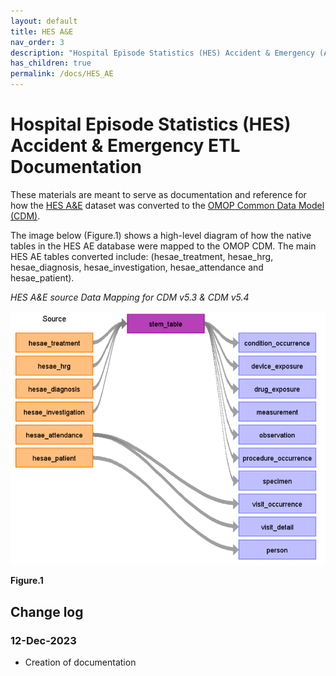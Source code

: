 ```yaml
---
layout: default
title: HES A&E
nav_order: 3
description: "Hospital Episode Statistics (HES) Accident & Emergency (A&E) ETL Documentation"
has_children: true
permalink: /docs/HES_AE
---
```


# Hospital Episode Statistics (HES) Accident & Emergency ETL Documentation

These materials are meant to serve as documentation and reference for how the [HES A&E](https://cprd.com/sites/default/files/2022-02/Documentation_HES_AE_set21.pdf) dataset was converted to the [OMOP Common Data Model (CDM)](https://ohdsi.github.io/CommonDataModel/).

The image below (Figure.1) shows a high-level diagram of how the native tables in the HES AE database were mapped to the OMOP CDM. The main HES AE tables converted include: (hesae_treatment, hesae_hrg, hesae_diagnosis, hesae_investigation, hesae_attendance and hesae_patient).

*HES A&E source Data Mapping for CDM v5.3 & CDM v5.4*

![](images/image1.png)

**Figure.1**

## Change log

### 12-Dec-2023
- Creation of documentation